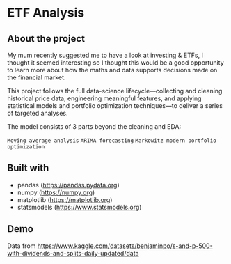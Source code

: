 # ETF Analysis
## About the project
My mum recently suggested me to have a look at investing & ETFs, I thought it seemed interesting so I thought this would be a good opportunity to learn more about how the maths and data supports decisions made on the financial market.

This project follows the full data-science lifecycle—collecting and cleaning historical price data, engineering meaningful features, and applying statistical models and portfolio optimization techniques—to deliver a series of targeted analyses. 

The model consists of 3 parts beyond the cleaning and EDA:

`Moving average analysis`
`ARIMA forecasting`
`Markowitz modern portfolio optimization`


## Built with
* pandas
(https://pandas.pydata.org)
* numpy
(https://numpy.org)
* matplotlib
(https://matplotlib.org)
* statsmodels
(https://www.statsmodels.org)



## Demo

Data from https://www.kaggle.com/datasets/benjaminpo/s-and-p-500-with-dividends-and-splits-daily-updated/data

